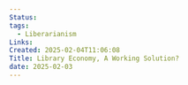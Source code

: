 ```yaml
---
Status: 
tags:
  - Liberarianism
Links: 
Created: 2025-02-04T11:06:08
Title: Library Economy, A Working Solution?
date: 2025-02-03
---
```

